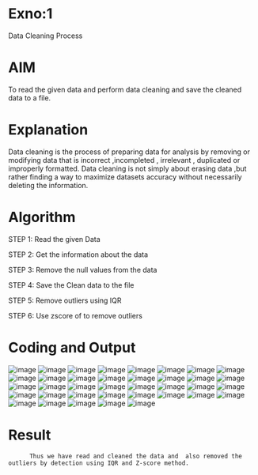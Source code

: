 # Exno:1
Data Cleaning Process

# AIM
To read the given data and perform data cleaning and save the cleaned data to a file.

# Explanation
Data cleaning is the process of preparing data for analysis by removing or modifying data that is incorrect ,incompleted , irrelevant , duplicated or improperly formatted. Data cleaning is not simply about erasing data ,but rather finding a way to maximize datasets accuracy without necessarily deleting the information.

# Algorithm
STEP 1: Read the given Data

STEP 2: Get the information about the data

STEP 3: Remove the null values from the data

STEP 4: Save the Clean data to the file

STEP 5: Remove outliers using IQR

STEP 6: Use zscore of to remove outliers

# Coding and Output
![image](https://github.com/user-attachments/assets/759371ef-4f30-47de-aced-b7946b60d3bb)
![image](https://github.com/user-attachments/assets/0f6b2069-f736-4a8e-a0dd-a454642f0bcf)
![image](https://github.com/user-attachments/assets/9f5f4021-668f-4b4f-b113-2786a5e2a908)
![image](https://github.com/user-attachments/assets/bf335d05-e988-4bb1-ae60-586edb1fd3aa)
![image](https://github.com/user-attachments/assets/0d43cabc-91e4-4e21-aa51-8e1464b52427)
![image](https://github.com/user-attachments/assets/485044e6-8a23-410f-beff-54e60f5d7cda)
![image](https://github.com/user-attachments/assets/62f85666-e1f4-4fef-82d7-158a9756b672)
![image](https://github.com/user-attachments/assets/28ac5a76-eab7-44c5-8f85-41396cb8fb20)
![image](https://github.com/user-attachments/assets/fde288db-245a-4ee4-962a-f2acb3c7cb3a)
![image](https://github.com/user-attachments/assets/9e7002f4-e7a5-49d4-94f3-be7267faaea7)
![image](https://github.com/user-attachments/assets/b6343c1e-7f49-441c-a4be-f81313333f84)
![image](https://github.com/user-attachments/assets/0a5d7968-336e-41d7-9c6e-6f286a1c3367)
![image](https://github.com/user-attachments/assets/62c1814f-a0d8-4864-ac4b-afe15010c756)
![image](https://github.com/user-attachments/assets/a604f74f-bcba-40d7-8dd6-35455b51ee4b)
![image](https://github.com/user-attachments/assets/17f06fab-7da6-4af4-ab49-23b5273aed63)
![image](https://github.com/user-attachments/assets/a71479ae-c218-4514-aee1-1ca6146fc33c)
![image](https://github.com/user-attachments/assets/bf64deca-975b-4f91-bfe2-8448bee6a743)
![image](https://github.com/user-attachments/assets/6dafece6-f9e8-4e26-ad44-b858fe34588e)
![image](https://github.com/user-attachments/assets/f872d55f-f925-4a8f-a994-2f126f49486b)
![image](https://github.com/user-attachments/assets/0c6fd43d-1853-4dbb-b36b-2faf6327fbaf)
![image](https://github.com/user-attachments/assets/a991e39e-6164-412f-ab6b-ef7108288cc5)
![image](https://github.com/user-attachments/assets/1c2479c1-b518-4e18-9fa4-2265423dfdc1)
![image](https://github.com/user-attachments/assets/7af1e180-f08b-4146-ae26-ba43b9f2881e)
![image](https://github.com/user-attachments/assets/cbf8ace2-a451-4786-a557-cfc870b3e891)
![image](https://github.com/user-attachments/assets/b223123b-8a53-4f76-ad69-f857639c268f)
![image](https://github.com/user-attachments/assets/66415105-76e5-4cb9-9081-972fc071f42a)
![image](https://github.com/user-attachments/assets/dadcd4f3-1f3e-4e8a-82c8-1b2ea9b6117b)
![image](https://github.com/user-attachments/assets/d0e35bbf-0adb-451b-9d2c-a5e34e302d26)
![image](https://github.com/user-attachments/assets/4e637e77-eca7-43e3-8318-7871e152ad28)
![image](https://github.com/user-attachments/assets/92703269-ae05-47ee-93c3-d3d0f4e80c29)
![image](https://github.com/user-attachments/assets/25add8b1-b1bd-4d74-86af-479a67984d94)
![image](https://github.com/user-attachments/assets/ece08f0e-14ab-4817-9249-7c1a6021a753)
![image](https://github.com/user-attachments/assets/94555a62-36a9-46e2-9fa7-402564ccf9c1)
![image](https://github.com/user-attachments/assets/e9de3546-8645-4dd9-b0dc-43017f172ca4)
![image](https://github.com/user-attachments/assets/9b4ff957-0904-4b28-aebb-ec0107900407)
![image](https://github.com/user-attachments/assets/1868967f-fe8b-431d-bbfc-f2ac76a0fb04)
![image](https://github.com/user-attachments/assets/42243df9-3525-4d74-b5d2-f36ef21d064c)







            
# Result
          Thus we have read and cleaned the data and  also removed the outliers by detection using IQR and Z-score method.
